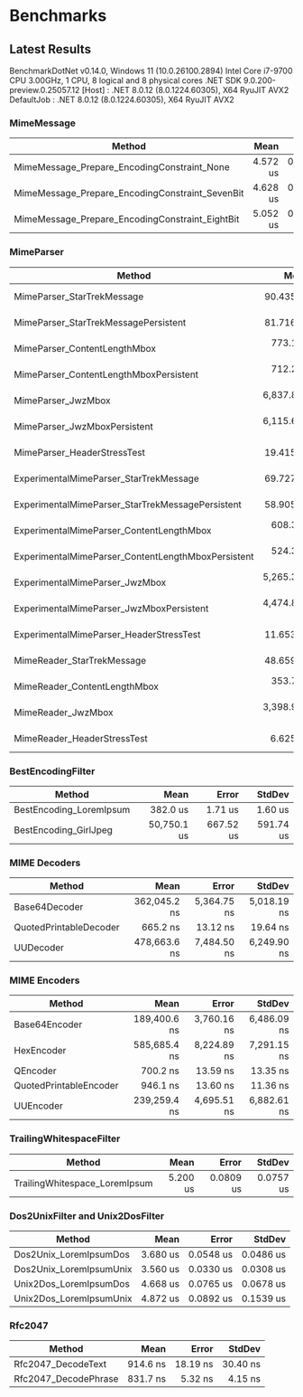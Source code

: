 # Benchmarks

## Latest Results

BenchmarkDotNet v0.14.0, Windows 11 (10.0.26100.2894)
Intel Core i7-9700 CPU 3.00GHz, 1 CPU, 8 logical and 8 physical cores
.NET SDK 9.0.200-preview.0.25057.12
  [Host]     : .NET 8.0.12 (8.0.1224.60305), X64 RyuJIT AVX2
  DefaultJob : .NET 8.0.12 (8.0.1224.60305), X64 RyuJIT AVX2

### MimeMessage

| Method                                          | Mean     | Error     | StdDev    |
|------------------------------------------------ |---------:|----------:|----------:|
| MimeMessage_Prepare_EncodingConstraint_None     | 4.572 us | 0.0894 us | 0.1029 us |
| MimeMessage_Prepare_EncodingConstraint_SevenBit | 4.628 us | 0.0910 us | 0.1617 us |
| MimeMessage_Prepare_EncodingConstraint_EightBit | 5.052 us | 0.0850 us | 0.0754 us |

### MimeParser

| Method                                             | Mean         | Error      | StdDev     |
|--------------------------------------------------- |-------------:|-----------:|-----------:|
| MimeParser_StarTrekMessage                         |    90.435 us |  0.7455 us |  0.6973 us |
| MimeParser_StarTrekMessagePersistent               |    81.716 us |  0.5504 us |  0.4596 us |
| MimeParser_ContentLengthMbox                       |   773.167 us |  9.6001 us |  8.0165 us |
| MimeParser_ContentLengthMboxPersistent             |   712.220 us |  5.6727 us |  4.7370 us |
| MimeParser_JwzMbox                                 | 6,837.832 us | 67.6953 us | 60.0101 us |
| MimeParser_JwzMboxPersistent                       | 6,115.685 us | 31.6801 us | 24.7338 us |
| MimeParser_HeaderStressTest                        |    19.415 us |  0.2653 us |  0.2352 us |
| ExperimentalMimeParser_StarTrekMessage             |    69.727 us |  0.5362 us |  0.4753 us |
| ExperimentalMimeParser_StarTrekMessagePersistent   |    58.905 us |  0.6591 us |  0.5503 us |
| ExperimentalMimeParser_ContentLengthMbox           |   608.324 us |  8.1063 us |  7.5826 us |
| ExperimentalMimeParser_ContentLengthMboxPersistent |   524.317 us |  7.7340 us |  6.4582 us |
| ExperimentalMimeParser_JwzMbox                     | 5,265.384 us | 56.6687 us | 50.2353 us |
| ExperimentalMimeParser_JwzMboxPersistent           | 4,474.884 us | 89.2177 us | 87.6238 us |
| ExperimentalMimeParser_HeaderStressTest            |    11.653 us |  0.1319 us |  0.1169 us |
| MimeReader_StarTrekMessage                         |    48.659 us |  0.2957 us |  0.2469 us |
| MimeReader_ContentLengthMbox                       |   353.706 us |  6.8101 us |  6.3702 us |
| MimeReader_JwzMbox                                 | 3,398.939 us | 32.1085 us | 28.4634 us |
| MimeReader_HeaderStressTest                        |     6.625 us |  0.0616 us |  0.0481 us |

### BestEncodingFilter

| Method                  | Mean        | Error     | StdDev    |
|------------------------ |------------:|----------:|----------:|
| BestEncoding_LoremIpsum |    382.0 us |   1.71 us |   1.60 us |
| BestEncoding_GirlJpeg   | 50,750.1 us | 667.52 us | 591.74 us |

### MIME Decoders

| Method                 | Mean         | Error       | StdDev      |
|----------------------- |-------------:|------------:|------------:|
| Base64Decoder          | 362,045.2 ns | 5,364.75 ns | 5,018.19 ns |
| QuotedPrintableDecoder |     665.2 ns |    13.12 ns |    19.64 ns |
| UUDecoder              | 478,663.6 ns | 7,484.50 ns | 6,249.90 ns |

### MIME Encoders

| Method                 | Mean         | Error       | StdDev      |
|----------------------- |-------------:|------------:|------------:|
| Base64Encoder          | 189,400.6 ns | 3,760.16 ns | 6,486.09 ns |
| HexEncoder             | 585,685.4 ns | 8,224.89 ns | 7,291.15 ns |
| QEncoder               |     700.2 ns |    13.59 ns |    13.35 ns |
| QuotedPrintableEncoder |     946.1 ns |    13.60 ns |    11.36 ns |
| UUEncoder              | 239,259.4 ns | 4,695.51 ns | 6,882.61 ns |

### TrailingWhitespaceFilter

| Method                        | Mean     | Error     | StdDev    |
|------------------------------ |---------:|----------:|----------:|
| TrailingWhitespace_LoremIpsum | 5.200 us | 0.0809 us | 0.0757 us |

### Dos2UnixFilter and Unix2DosFilter

| Method                  | Mean     | Error     | StdDev    |
|------------------------ |---------:|----------:|----------:|
| Dos2Unix_LoremIpsumDos  | 3.680 us | 0.0548 us | 0.0486 us |
| Dos2Unix_LoremIpsumUnix | 3.560 us | 0.0330 us | 0.0308 us |
| Unix2Dos_LoremIpsumDos  | 4.668 us | 0.0765 us | 0.0678 us |
| Unix2Dos_LoremIpsumUnix | 4.872 us | 0.0892 us | 0.1539 us |

### Rfc2047

| Method               | Mean     | Error    | StdDev   |
|--------------------- |---------:|---------:|---------:|
| Rfc2047_DecodeText   | 914.6 ns | 18.19 ns | 30.40 ns |
| Rfc2047_DecodePhrase | 831.7 ns |  5.32 ns |  4.15 ns |

